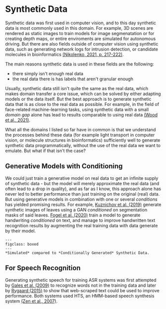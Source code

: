# Synthetic Data

Synthetic data was first used in computer vision, and to this day synthetic data is most commonly used in this domain. For example, 3D scenes are rendered as static images to train models for image segmenatation or for creating depth maps, or entire enviroments are simulated for autonomous driving. But there are also fields outside of computer vision using synthetic data, such as generating network logs for intrusion detection, or candidate molecules in bioinformatics [(Nikolenko, 2021, p. 217-222)](references.html#nikolenko2021synthetic). 


The main reasons synthetic data is used in these fields are the following:
  - there simply isn't enough real data
  - the real data there is has labels that aren't granular enough

Usually, synthetic data still isn't quite the same as the real data, which makes domain transfer a core issue, which can be solved by either adapting models or the data itself. But the best approach is to generate synthetic data that is as close to the real data as possible. For example, in the field of face-related machine-learning tasks, using synthetic data with a small *domain gap* alone has lead to results comparable to using real data [(Wood et al., 2021)](references.html#wood2021face).


What all the domains I listed so far have in common is that we understand the processes behind these data (for example light transport in computer vision, or molecule structures in bioinformatics) sufficiently well to generate synthetic data programmatically, without the use of the real data we want to emulate. But what if that isn't the case?

## Generative Models with Conditioning

We could just train a generative model on real data to get an infinite supply of synthetic data - but the model will merely approximate the real data (and often lead to a drop in quality), and as far as I know, this approach alone has never led to better performance than just training on the original (real) data. But using generative models in combination with one or several *conditions* has yielded promising results. For example, [Kuznichov et al. (2019)](references.html#kuznichov2019leaf) generate synthetic images of leaves using a GAN *conditioned* on segmentation masks of said leaves. [Fogel et al. (2020)](references.html#fogel2020scrabblegan) train a model to generate handwriting *conditioned* on text, and manage to improve handwritten text recognition results by augmenting the real training data with data generate by their model.

```{figure} ../figures/simulated_vs_generated.svg
---
figclass: boxed
---
*Simulated* compared to *Conditionally Generated* Synthetic Data.
```

## For Speech Recognition

Generating synthetic speech for training ASR systems was first attempted by [Gales et al. (2009)](references.html#gales2009svm) to recognize words not in the training data and later by [Rygaard (2015)](references.html#rygaard2015lowresource) to show that web-scraped text could be used to improve performance. Both systems used HTS, an HMM-based speech synthesis system [(Zen et al., 2007)](references.html#zen2007hts).